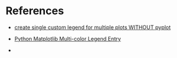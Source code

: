 # References

- [create single custom legend for multiple plots WITHOUT pyplot](https://stackoverflow.com/questions/37809836/matplotlib-python-create-single-custom-legend-for-multiple-plots-without-pyp)

- [Python Matplotlib Multi-color Legend Entry](https://stackoverflow.com/questions/31908982/python-matplotlib-multi-color-legend-entry)
- 
